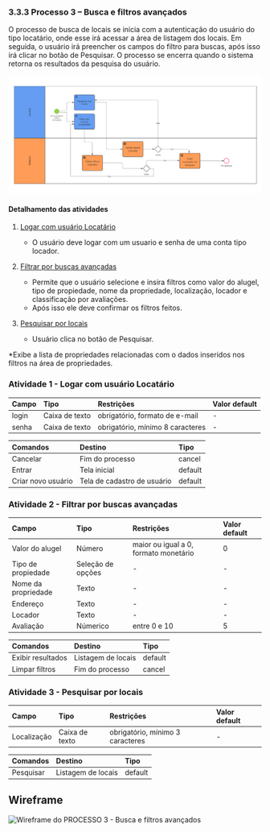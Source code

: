 ### 3.3.3 Processo 3 – Busca e filtros avançados

O processo de busca de locais se inicia com a autenticação do usuário do tipo locatário, onde esse irá acessar a área de listagem dos locais. Em seguida, o usuário irá preencher os campos do filtro para buscas, após isso irá clicar no botão de Pesquisar. O processo se encerra quando o sistema retorna os resultados da pesquisa do usuário.

![Modelo BPMN do PROCESSO 3 - ](../images/processo_3_bpmn.png "Busca e filtros avançados")


#### Detalhamento das atividades

1. [Logar com usuário Locatário](#atividade-1---logar-com-usuário-locatário)
   - O usuário deve logar com um usuario e senha de uma conta tipo locador.

2. [Filtrar por buscas avançadas](#atividade-2---filtrar-por-buscas-avançadas)
   - Permite que o usuário selecione e insira filtros como valor do alugel, tipo de propiedade, nome da propriedade, localização, locador e classificação por avaliações.
   - Após isso ele deve confirmar os filtros feitos.

3. [Pesquisar por locais](#atividade-1---pesquisar-por-locais)
   - Usuário clica no botão de Pesquisar.

*Exibe a lista de propriedades relacionadas com o dados inseridos nos filtros na área de propriedades.

### Atividade 1 - Logar com usuário Locatário

| **Campo** | **Tipo** | **Restrições** | **Valor default** |
| :--- | :--- | :--- | :--- |
| login | Caixa de texto | obrigatório, formato de e-mail | - |
| senha | Caixa de texto | obrigatório, mínimo 8 caracteres | - |

| **Comandos** | **Destino** | **Tipo** |
| :--- | :--- | :--- |
| Cancelar | Fim do processo | cancel |
| Entrar | Tela inicial | default |
| Criar novo usuário | Tela de cadastro de usuário | default |


### Atividade 2 - Filtrar por buscas avançadas

| **Campo** | **Tipo** | **Restrições** | **Valor default** |
| :--- | :--- | :--- | :--- |
| Valor do alugel | Número | maior ou igual a 0, formato monetário | 0 |
| Tipo de propiedade | Seleção de opções | - | - |
| Nome da propriedade | Texto | - | - |
| Endereço | Texto | - | - |
| Locador | Texto | - | - |
| Avaliação | Númerico | entre 0 e 10 | 5 |


| **Comandos** | **Destino** | **Tipo** |
| :--- | :--- | :--- |
| Exibir resultados |  Listagem de locais | default |
| Limpar filtros |  Fim do processo | cancel |


### Atividade 3 - Pesquisar por locais

| **Campo** | **Tipo** | **Restrições** | **Valor default** |
| :--- | :--- | :--- | :--- |
| Localização | Caixa de texto | obrigatório, mínimo 3 caracteres | - |


| **Comandos** | **Destino** | **Tipo** |
| :--- | :--- | :--- |
| Pesquisar | Listagem de locais | default |


## Wireframe
![Wireframe do PROCESSO 3 - Busca e filtros avançados](../images/ "Wireframe de baixa fidelidade")




